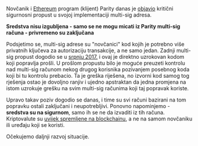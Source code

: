 Novčanik i [Ethereum][eth] program (klijent) Parity danas je [objavio](https://paritytech.io/blog/security-alert.html) kritični sigurnosni propust u svojoj implementaciji multi-sig adresa.

**Sredstva nisu izgubljena - samo se ne mogu micati iz Parity multi-sig računa - privremeno su zaključana**

Podsjetimo se, multi-sig adrese su "novčanici" kod kojih je potrebno više privatnih ključeva za autorizaciju transakcije, a ne samo jedan. Zadnji multi-sig propust dogodio se u [srpnju 2017.](https://paritytech.io/blog/security-alert-high-2.html) i ovaj je direktno uzrokovan kodom koji popravlja prošli. U prošlom propustu bilo je moguće preuzeti kontrolu nad multi-sig računom nekog drugog korisnika pozivanjem posebnog koda koji bi tu kontrolu prebacio. Ta je greška riješena, no izvorni kod samog tog rješenja ostao je dovoljno ranjiv i ujedno apstraktan da jedna promjena na istom uzrokuje grešku na svim multi-sig računima koji taj popravak koriste.

Upravo takav poziv dogodio se danas, i time su svi računi bazirani na tom popravku ostali zaključani i neupotrebljivi. Ponovno napominjemo - **sredstva su na sigurnom**, samo ih se ne da izvaditi iz tih računa. Kriptovalute su [uvijek spremljene na blockchainu][miscon], a ne na samom novčaniku ili uređaju koji se koristi.

Očekujemo daljnji razvoj situacije.

[miscon]: https://bitfalls.com/hr/2017/10/21/2-common-misconceptions-hardware-wallets/
[eth]: https://bitfalls.com/hr/2017/09/19/what-ethereum-compare-to-bitcoin/